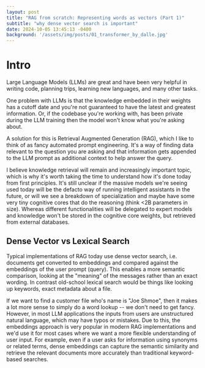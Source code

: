 ```yaml
---
layout: post
title: "RAG from scratch: Representing words as vectors (Part 1)"
subtitle: "why dense vector search is important"
date: 2024-10-05 13:45:13 -0400
background: '/assets/img/posts/01_transformer_by_dalle.jpg'
---
```


# Intro

Large Language Models (LLMs) are great and have been very helpful in writing code, planning trips, learning new languages, and many other tasks. 

One problem with LLMs is that the knowledge embedded in their weights has a cutoff date and you're not guaranteed to have the latest and greatest information. Or, if the codebase you're working with, has been private during the LLM training then the model won't know what you're asking about.

A solution for this is Retrieval Augmented Generation (RAG), which I like to think of as fancy automated prompt engineering. It's a way of finding data relevant to the question you are asking and that information gets appended to the LLM prompt as additional context to help answer the query.

I believe knowledge retrieval will remain and increasingly important topic, which is why it's worth taking the time to understand how it's done today from first principles. It's still unclear if the massive models we're seeing used today will be the defacto way of running intelligent assistants in the future, or will we see a breakdown of specialization and maybe have some very tiny cognitive cores that do the reasoning (think <2B parameters in size). Whereas different functionalities will be delegated to expert models and knowledge won't be stored in the cognitive core weights, but retrieved from external databases.

## Dense Vector vs Lexical Search

Typical implementations of RAG today use dense vector search, i.e. documents get converted to embeddings and compared against the embeddings of the user prompt (query). This enables a more semantic comparison, looking at the "meaning" of the messages rather than an exact wording. In contrast old-school lexical search would be things like looking up keywords, exact metadata about a file.

If we want to find a customer file who's name is "Joe Shmoe", then it makes a lot more sense to simply do a word lookup -- we don't need to get fancy. However, in most LLM applications the inputs from users are unstructured natural language, which may have typos or mistakes. Due to this, the embeddings approach is very popular in modern RAG implementations and we'd use it for most cases where we want a more flexible understanding of user input. For example, even if a user asks for information using synonyms or related terms, dense embeddings can capture the semantic similarity and retrieve the relevant documents more accurately than traditional keyword-based searches.